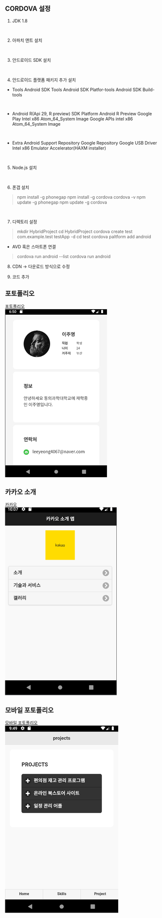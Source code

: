 ## CORDOVA 설정

<p align="justify">

1. JDK 1.8
<br>	

2. 아파치 앤트 설치
<br>

3. 안드로이드 SDK 설치
<br>

4. 안드로이드 플랫폼 패키지 추가 설치

* Tools
	Android SDK Tools
	Android SDK Platfor-tools
	Android SDK Build-tools
<br>

* Android R(Api 29, R preview)
	SDK Platform Android R Preview
	Google Play Intel x86 Atom_64_System Image
	Google APIs intel x86 Atom_64_System Image
<br>

* Extra
	Android Support Repository
	Google Repository
	Google USB Driver
	Intel x86 Emulator Accelerator(HAXM installer)
<br>

5. Node.js 설치
<br>

6. 폰갭 설치
>npm install -g phonegap
>npm install -g cordova
>cordova -v
>npm update -g phonegap
>npm update -g cordova

<br>

7. 디렉토리 설정
>mkdir HybridProject
>cd HybridProject
>cordova create test com.example.test testApp -d
>cd test
>cordova paltform add android

* AVD  혹은 스마트폰 연결
>cordova run android --list
>cordova run android

8. CDN -> 다운로드 방식으로 수정

9. <script src="cordova.js"> </script> 코드 추가 

</p>

## 포토폴리오
[포토폴리오](https://leeyeong4067.github.io/portfolio/)<br>
  <img src = "./img/md1.png"><br>

## 카카오 소개
[카카오](https://leeyeong4067.github.io/mobileApp/)<br>
  <img src = "./img/md3.png">

## 모바일 포토폴리오
[모바일 포토폴리오](https://leeyeong4067.github.io/Mportfolio/)<br>
  <img src = "./img/md4.png">
<br>

